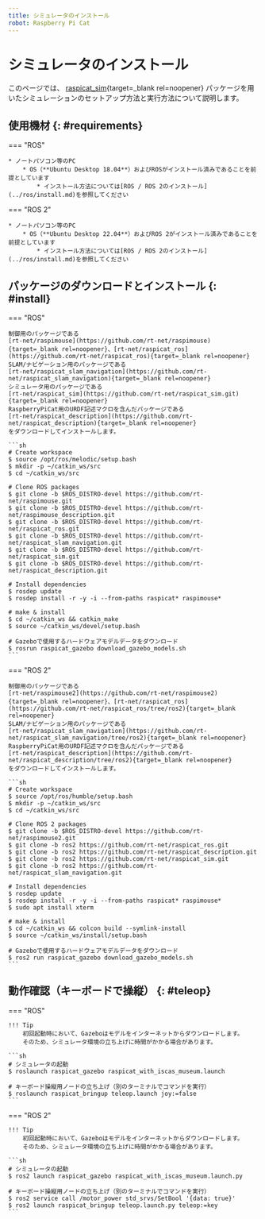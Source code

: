 ```yaml
---
title: シミュレータのインストール
robot: Raspberry Pi Cat
---
```


# シミュレータのインストール


このページでは、
[raspicat_sim](https://github.com/rt-net/raspicat_sim){target=_blank rel=noopener}
パッケージを用いたシミュレーションのセットアップ方法と実行方法について説明します。


## 使用機材 {: #requirements}

=== "ROS"

    * ノートパソコン等のPC
        * OS（**Ubuntu Desktop 18.04**）およびROSがインストール済みであることを前提としています
            * インストール方法については[ROS / ROS 2のインストール](../ros/install.md)を参照してください

=== "ROS 2"

    * ノートパソコン等のPC
        * OS（**Ubuntu Desktop 22.04**）およびROS 2がインストール済みであることを前提としています
            * インストール方法については[ROS / ROS 2のインストール](../ros/install.md)を参照してください

## パッケージのダウンロードとインストール {: #install}

=== "ROS"

    制御用のパッケージである
    [rt-net/raspimouse](https://github.com/rt-net/raspimouse){target=_blank rel=noopener}、[rt-net/raspicat_ros](https://github.com/rt-net/raspicat_ros){target=_blank rel=noopener}   
    SLAM/ナビゲーション用のパッケージである
    [rt-net/raspicat_slam_navigation](https://github.com/rt-net/raspicat_slam_navigation){target=_blank rel=noopener}  
    シミュレータ用のパッケージである
    [rt-net/raspicat_sim](https://github.com/rt-net/raspicat_sim.git){target=_blank rel=noopener}  
    RaspberryPiCat用のURDF記述マクロを含んだパッケージである
    [rt-net/raspicat_description](https://github.com/rt-net/raspicat_description){target=_blank rel=noopener}  
    をダウンロードしてインストールします。

    ```sh
    # Create workspace
    $ source /opt/ros/melodic/setup.bash
    $ mkdir -p ~/catkin_ws/src
    $ cd ~/catkin_ws/src

    # Clone ROS packages
    $ git clone -b $ROS_DISTRO-devel https://github.com/rt-net/raspimouse.git
    $ git clone -b $ROS_DISTRO-devel https://github.com/rt-net/raspimouse_description.git
    $ git clone -b $ROS_DISTRO-devel https://github.com/rt-net/raspicat_ros.git
    $ git clone -b $ROS_DISTRO-devel https://github.com/rt-net/raspicat_slam_navigation.git
    $ git clone -b $ROS_DISTRO-devel https://github.com/rt-net/raspicat_sim.git
    $ git clone -b $ROS_DISTRO-devel https://github.com/rt-net/raspicat_description.git

    # Install dependencies
    $ rosdep update
    $ rosdep install -r -y -i --from-paths raspicat* raspimouse*

    # make & install
    $ cd ~/catkin_ws && catkin_make
    $ source ~/catkin_ws/devel/setup.bash

    # Gazeboで使用するハードウェアモデルデータをダウンロード
    $ rosrun raspicat_gazebo download_gazebo_models.sh
    ```

=== "ROS 2"

    制御用のパッケージである
    [rt-net/raspimouse2](https://github.com/rt-net/raspimouse2){target=_blank rel=noopener}、[rt-net/raspicat_ros](https://github.com/rt-net/raspicat_ros/tree/ros2){target=_blank rel=noopener}  
    SLAM/ナビゲーション用のパッケージである
    [rt-net/raspicat_slam_navigation](https://github.com/rt-net/raspicat_slam_navigation/tree/ros2){target=_blank rel=noopener}  
    RaspberryPiCat用のURDF記述マクロを含んだパッケージである
    [rt-net/raspicat_description](https://github.com/rt-net/raspicat_description/tree/ros2){target=_blank rel=noopener}  
    をダウンロードしてインストールします。

    ```sh
    # Create workspace
    $ source /opt/ros/humble/setup.bash
    $ mkdir -p ~/catkin_ws/src
    $ cd ~/catkin_ws/src

    # Clone ROS 2 packages
    $ git clone -b $ROS_DISTRO-devel https://github.com/rt-net/raspimouse2.git
    $ git clone -b ros2 https://github.com/rt-net/raspicat_ros.git
    $ git clone -b ros2 https://github.com/rt-net/raspicat_description.git
    $ git clone -b ros2 https://github.com/rt-net/raspicat_sim.git
    $ git clone -b ros2 https://github.com/rt-net/raspicat_slam_navigation.git

    # Install dependencies
    $ rosdep update
    $ rosdep install -r -y -i --from-paths raspicat* raspimouse*
    $ sudo apt install xterm

    # make & install
    $ cd ~/catkin_ws && colcon build --symlink-install
    $ source ~/catkin_ws/install/setup.bash

    # Gazeboで使用するハードウェアモデルデータをダウンロード
    $ ros2 run raspicat_gazebo download_gazebo_models.sh 
    ```

## 動作確認（キーボードで操縦） {: #teleop}

=== "ROS"

    !!! Tip
        初回起動時において、Gazeboはモデルをインターネットからダウンロードします。  
        そのため、シミュレータ環境の立ち上げに時間がかかる場合があります。

    ```sh
    # シミュレータの起動
    $ roslaunch raspicat_gazebo raspicat_with_iscas_museum.launch

    # キーボード操縦用ノードの立ち上げ（別のターミナルでコマンドを実行）
    $ roslaunch raspicat_bringup teleop.launch joy:=false
    ```

=== "ROS 2"

    !!! Tip
        初回起動時において、Gazeboはモデルをインターネットからダウンロードします。  
        そのため、シミュレータ環境の立ち上げに時間がかかる場合があります。

    ```sh
    # シミュレータの起動
    $ ros2 launch raspicat_gazebo raspicat_with_iscas_museum.launch.py

    # キーボード操縦用ノードの立ち上げ（別のターミナルでコマンドを実行）
    $ ros2 service call /motor_power std_srvs/SetBool '{data: true}'
    $ ros2 launch raspicat_bringup teleop.launch.py teleop:=key
    ```